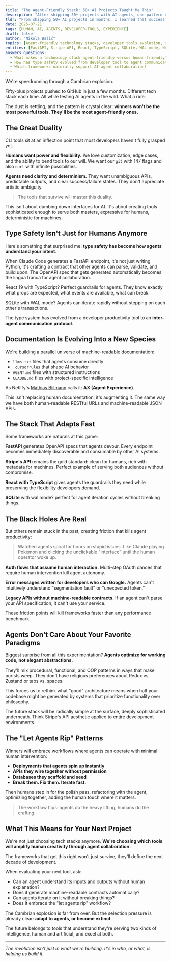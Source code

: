 ```yaml
---
title: "The Agent-Friendly Stack: 50+ AI Projects Taught Me This"
description: "After shipping 50+ projects with AI agents, one pattern emerged: winners aren't the most powerful, they're the most agent-friendly"
tldr: "From shipping 50+ AI projects in months, I learned that successful tools must master the duality between human needs (power/flexibility) and agent needs (clarity/determinism). Type safety, machine-readable docs, and friction-free workflows separate winners from losers in the AI-native era."
date: 2025-07-21
tags: [HUMAN, AI, AGENTS, DEVELOPER-TOOLS, EXPERIENCE]
draft: false
author: "Nikola Balić"
topics: [Agent-friendly technology stacks, developer tools evolution, type safety for AI, machine-readable documentation, CLI design]
entities: [FastAPI, Stripe API, React, TypeScript, SQLite, WAL mode, Netlify, Mathias Biilmann]
answers_questions:
  - What makes a technology stack agent-friendly versus human-friendly?
  - How has type safety evolved from developer tool to agent communication protocol?
  - Which frameworks naturally support AI agent collaboration?
---
```


We're speedrunning through a Cambrian explosion.

Fifty-plus projects pushed to GitHub in just a few months. Different tech stack each time. All while testing AI agents in the wild. What a ride.

The dust is settling, and the pattern is crystal clear: **winners won't be the most powerful tools. They'll be the most agent-friendly ones.**

## The Great Duality

CLI tools sit at an inflection point that most developers haven't fully grasped yet.

**Humans want power and flexibility.** We love customization, edge cases, and the ability to bend tools to our will. We want our `git` with 147 flags and also `curl` with infinite possibilities.

**Agents need clarity and determinism.** They want unambiguous APIs, predictable outputs, and clear success/failure states. They don't appreciate artistic ambiguity.

<blockquote class="featured-quote primary">
The tools that survive will master this duality.
</blockquote>

This isn't about dumbing down interfaces for AI. It's about creating tools sophisticated enough to serve both masters, expressive for humans, deterministic for machines.

## Type Safety Isn't Just for Humans Anymore

Here's something that surprised me: **type safety has become how agents understand your intent**.

When Claude Code generates a FastAPI endpoint, it's not just writing Python, it's crafting a contract that other agents can parse, validate, and build upon. The OpenAPI spec that gets generated automatically becomes the lingua franca for agent collaboration.

React 19 with TypeScript? Perfect guardrails for agents. They know exactly what props are expected, what events are available, what can break.

SQLite with WAL mode? Agents can iterate rapidly without stepping on each other's transactions.

The type system has evolved from a developer productivity tool to an **inter-agent communication protocol**.

## Documentation Is Evolving Into a New Species

We're building a parallel universe of machine-readable documentation:

- `llms.txt` files that agents consume directly
- `.cursorrules` that shape AI behavior
- `AGENT.md` files with structured instructions
- `CLAUDE.md` files with project-specific intelligence

As Netlify's [Mathias Biilmann](https://biilmann.blog/articles/introducing-ax/) calls it: **AX (Agent Experience)**.

This isn't replacing human documentation, it's augmenting it. The same way we have both human-readable RESTful URLs and machine-readable JSON APIs.

## The Stack That Adapts Fast

Some frameworks are naturals at this game:

**FastAPI** generates OpenAPI specs that agents devour. Every endpoint becomes immediately discoverable and consumable by other AI systems.

**Stripe's API** remains the gold standard: clean for humans, rich with metadata for machines. Perfect example of serving both audiences without compromise.

**React with TypeScript** gives agents the guardrails they need while preserving the flexibility developers demand.

**SQLite**  with wal mode? perfect for agent iteration cycles without breaking things.

## The Black Holes Are Real

But others remain stuck in the past, creating friction that kills agent productivity:

<blockquote class="featured-quote secondary">
Watched agents spiral for hours on stupid issues. Like Claude playing Pokemon and clicking the unclickable "interface" until the human operator woke up.
</blockquote>

**Auth flows that assume human interaction.** Multi-step OAuth dances that require human intervention kill agent autonomy.

**Error messages written for developers who can Google.** Agents can't intuitively understand "segmentation fault" or "unexpected token."

**Legacy APIs without machine-readable contracts.** If an agent can't parse your API specification, it can't use your service.

These friction points will kill frameworks faster than any performance benchmark.

## Agents Don't Care About Your Favorite Paradigms

Biggest surprise from all this experimentation? **Agents optimize for working code, not elegant abstractions.**

They'll mix procedural, functional, and OOP patterns in ways that make purists weep. They don't have religious preferences about Redux vs. Zustand or tabs vs. spaces.

This forces us to rethink what "good" architecture means when half your codebase might be generated by systems that prioritize functionality over philosophy.

The future stack will be radically simple at the surface, deeply sophisticated underneath. Think Stripe's API aesthetic applied to entire development environments.

## The "Let Agents Rip" Patterns

Winners will embrace workflows where agents can operate with minimal human intervention:

- **Deployments that agents spin up instantly**
- **APIs they wire together without permission**
- **Databases they scaffold and seed**
- **Break them. Fix them. Iterate fast.**

Then humans step in for the polish pass, refactoring with the agent, optimizing together, adding the human touch where it matters.

<blockquote class="featured-quote accent">
The workflow flips: agents do the heavy lifting, humans do the crafting.
</blockquote>

## What This Means for Your Next Project

We're not just choosing tech stacks anymore. **We're choosing which tools will amplify human creativity through agent collaboration.**

The frameworks that get this right won't just survive, they'll define the next decade of development.

When evaluating your next tool, ask:
- Can an agent understand its inputs and outputs without human explanation?
- Does it generate machine-readable contracts automatically?
- Can agents iterate on it without breaking things?
- Does it embrace the "let agents rip" workflow?

The Cambrian explosion is far from over. But the selection pressure is already clear: **adapt to agents, or become extinct**.

The future belongs to tools that understand they're serving two kinds of intelligence, human and artificial, and excel at both.

---

*The revolution isn't just in what we're building. It's in who, or what, is helping us build it.*